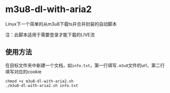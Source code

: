 # m3u8-dl-with-aria2
Linux下一个简单的从m3u8下载ts并合并封装的自动脚本

注：此脚本适用于需要登录才能下载的LIVE流

## 使用方法

在目标文件夹中新建一个文档，如`info.txt`，第一行填写`.m3u8`文件的url，第二行填写对应的cookie

```
chmod +x m3u8-dl-with-aria2.sh
./m3u8-dl-with-aria2.sh info.txt
```
